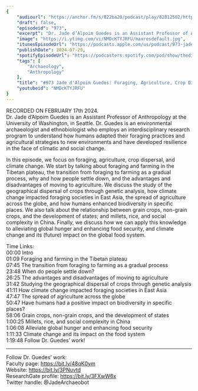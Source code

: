 ```yaml
---
{
	"audiourl": "https://anchor.fm/s/822ba20/podcast/play/82812502/https%3A%2F%2Fd3ctxlq1ktw2nl.cloudfront.net%2Fstaging%2F2024-1-17%2F792e85b3-a4ea-8bed-8f92-1121d108a153.m4a",
	"draft": false,
	"episodeid": "973",
	"excerpt": "Dr. Jade d’Alpoim Guedes is an Assistant Professor of Anthropology at the University of Washington, in Seattle. Dr. Guedes is an environmental archaeologist and ethnobiologist who employs an interdisciplinary research program to understand how humans adapted their foraging practices and agricultural strategies to new environments and have developed resilience in the face of climatic and social change.",
	"image": "https://i.ytimg.com/vi/NMDcKTYJRFU/maxresdefault.jpg",
	"itunesEpisodeUrl": "https://podcasts.apple.com/us/podcast/973-jade-dalpoim-guedes-foraging-agriculture-crop-dispersal/id1451347236?i=1000663713760&uo=4",
	"publishDate": 2024-07-29,
	"spotifyEpisodeUrl": "https://podcasters.spotify.com/pod/show/thedissenter/episodes/973-Jade-dAlpoim-Guedes-Foraging--Agriculture--Crop-Dispersal--and-Climate-Change-e2fto4m",
	"tags": [
		"Archaeology",
		"Anthropology"
	],
	"title": "#973 Jade d'Alpoim Guedes: Foraging, Agriculture, Crop Dispersal, and Climate Change",
	"youtubeid": "NMDcKTYJRFU"
}
---
```

RECORDED ON FEBRUARY 17th 2024.  
Dr. Jade d’Alpoim Guedes is an Assistant Professor of Anthropology at the University of Washington, in Seattle. Dr. Guedes is an environmental archaeologist and ethnobiologist who employs an interdisciplinary research program to understand how humans adapted their foraging practices and agricultural strategies to new environments and have developed resilience in the face of climatic and social change.

In this episode, we focus on foraging, agriculture, crop dispersal, and climate change. We start by talking about foraging and farming in the Tibetan plateau, the transition from foraging to farming as a gradual process, why and how people settle down, and the advantages and disadvantages of moving to agriculture. We discuss the study of the geographical dispersal of crops through genetic analysis, how climate change impacted foraging societies in East Asia, the spread of agriculture across the globe, and how humans enhanced biodiversity in specific places. We also talk about the relationship between grain crops, non-grain crops, and the development of states; and millets, rice, and social complexity in China. Finally, we discuss how we can apply this knowledge to alleviating global hunger and enhancing food security, and climate change and its (future) impact on the global food system.

Time Links:  
<time>00:00</time> Intro  
<time>01:09</time> Foraging and farming in the Tibetan plateau  
<time>07:45</time> The transition from foraging to farming as a gradual process  
<time>23:48</time> When do people settle down?  
<time>26:25</time> The advantages and disadvantages of moving to agriculture  
<time>31:42</time> Studying the geographical dispersal of crops through genetic analysis  
<time>41:11</time> How climate change impacted foraging societies in East Asia  
<time>47:47</time> The spread of agriculture across the globe  
<time>50:47</time> Have humans had a positive impact on biodiversity in specific places?  
<time>58:06</time> Grain crops, non-grain crops, and the development of states  
<time>1:00:25</time> Millets, rice, and social complexity in China  
<time>1:06:08</time> Alleviate global hunger and enhancing food security  
<time>1:11:33</time> Climate change and its impact on the food system  
<time>1:19:48</time> Follow Dr. Guedes’ work!

---

Follow Dr. Guedes’ work:  
Faculty page: https://bit.ly/48qK0ym  
Website: https://bit.ly/3PNuvtd  
ResearchGate profile: https://bit.ly/3FXwW6x  
Twitter handle: @JadeArchaeobot

